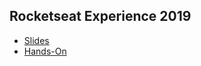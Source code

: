 
## Rocketseat Experience 2019

* [Slides](2019-11-rocketseat)
* [Hands-On](2019-11-rocketseat/hands-on.html)
